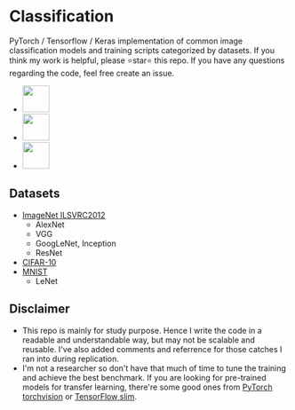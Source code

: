 # Classification

PyTorch / Tensorflow / Keras implementation of common image classification models and training scripts categorized by datasets. If you think my work is helpful, please ⭐star⭐ this repo. If you have any questions regarding the code, feel free create an issue.

- [<img src="https://github.com/pytorch/pytorch/blob/master/docs/source/_static/img/pytorch-logo-dark.png?raw=true" height="48">](https://github.com/pytorch/pytorch)
- [<img src="https://www.tensorflow.org/images/tf_logo_transp.png" height="48">](https://github.com/tensorflow/tensorflow)
- [<img src="https://s3.amazonaws.com/keras.io/img/keras-logo-2018-large-1200.png" height="48">](https://github.com/keras-team/keras) 

## Datasets

- [ImageNet ILSVRC2012](imagenet-2012) 
    - AlexNet
    - VGG
    - GoogLeNet, Inception
    - ResNet
- [CIFAR-10](cifar-10)
- [MNIST](mnist)
    - LeNet

## Disclaimer

- This repo is mainly for study purpose. Hence I write the code in a readable and understandable way, but may not be scalable and reusable. I've also added comments and referrence for those catches I ran into during replication.
- I'm not a researcher so don't have that much of time to tune the training and achieve the best benchmark. If you are looking for pre-trained models for transfer learning, there're some good ones from [PyTorch torchvision](https://pytorch.org/docs/stable/torchvision/models.html) or [TensorFlow slim](https://github.com/tensorflow/models/tree/master/research/slim).
